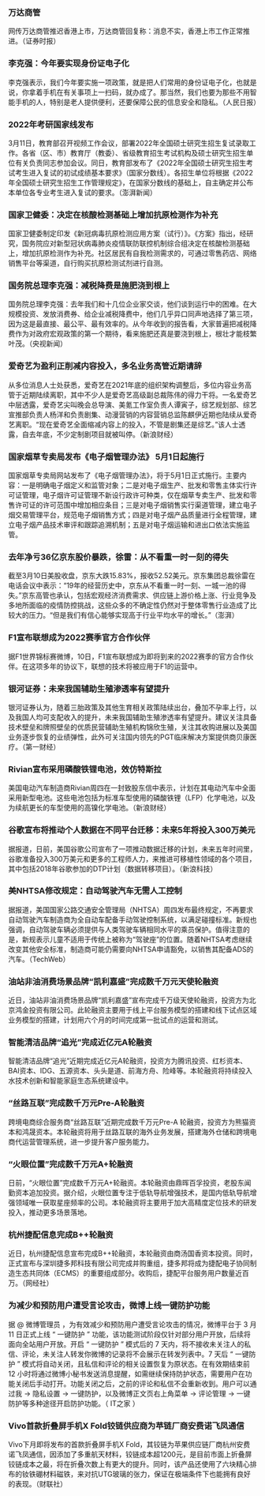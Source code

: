 ### 万达商管
网传万达商管推迟香港上市，万达商管回复称：消息不实，香港上市工作正常推进。（证券时报）
### 李克强：今年要实现身份证电子化
李克强表示，我们今年要实施一项政策，就是把人们常用的身份证电子化，也就是说，你拿着手机在有关事项上一扫码，就办成了。那当然，我们也要为那些不用智能手机的人，特别是老人提供便利，还要保障公民的信息安全和隐私。（人民日报）
### 2022年考研国家线发布
3月11日，教育部召开视频工作会议，部署2022年全国硕士研究生招生复试录取工作。各省（区、市）教育厅（教委）、省级教育招生考试机构及硕士研究生招生单位有关负责同志参加会议。同日，教育部发布了《2022年全国硕士研究生招生考试考生进入复试的初试成绩基本要求》（国家分数线）。各招生单位将根据《2022年全国硕士研究生招生工作管理规定》，在国家分数线的基础上，自主确定并公布本单位各专业考生进入复试的要求。（澎湃新闻）
### 国家卫健委：决定在核酸检测基础上增加抗原检测作为补充
国家卫健委制定印发《新冠病毒抗原检测应用方案（试行）》。《方案》指出，经研究，国务院应对新型冠状病毒肺炎疫情联防联控机制综合组决定在核酸检测基础上，增加抗原检测作为补充。社区居民有自我检测需求的，可通过零售药店、网络销售平台等渠道，自行购买抗原检测试剂进行自测。
### 国务院总理李克强：减税降费是施肥浇到根上
国务院总理李克强：去年我们和十几位企业家交谈，他们谈到运行中的困难。在大规模投资、发放消费券、给企业减税降费中，他们几乎异口同声地选择了第三项，因为这是最直接、最公平、最有效率的。从今年收到的报告看，大家普遍把减税降费作为对政府宏观政策的第一个期待，看来施肥还真是要浇到根上，根壮才能枝繁叶茂。（央视新闻）
### 爱奇艺为盈利正削减内容投入，多名业务高管近期请辞
从多位消息人士处获悉，爱奇艺在2021年底的组织架构调整后，多位内容业务高管于近期陆续离职，其中不少人是爱奇艺高级副总裁陈伟的得力干将。一名爱奇艺中层透露，爱奇艺尖叫晚会总导演、美氪工作室负责人谭寅子，综艺规划部、综艺宣推部负责人杨洋和负责剧集、动漫营销的内容营销总监陈麒伊近期也陆续从爱奇艺离职。“现在爱奇艺全面缩减内容上的投入，不管是剧集还是综艺。”该人士透露，自去年底，不少定制剧项目就被叫停。（新浪财经）
### 国家烟草专卖局发布《电子烟管理办法》 5月1日起施行
国家烟草专卖局网站发布了《电子烟管理办法》，将于5月1日正式施行。主要内容：一是明确电子烟定义和监管对象；二是对电子烟生产、批发和零售主体实行许可证管理，电子烟许可证管理不新设行政许可种类，仅在烟草专卖生产、批发和零售许可证的许可范围中增加相应条目；三是对电子烟销售实行渠道管理，建立电子烟交易管理平台，规范电子烟销售方式；四是对电子烟产品质量进行全程管理，建立电子烟产品技术审评和跟踪追溯机制；五是对电子烟运输和进出口依法实施监管。
### 去年净亏36亿京东股价暴跌，徐雷：从不看重一时一刻的得失
截至3月10日美股收盘，京东大跌15.83%，报收52.52美元。京东集团总裁徐雷在电话会议中表示：“19年的经营历史中，京东从不看重一时一刻、一城一池的得失。”京东高管也承认，包括宏观经济消费需求、供应链上游价格上涨、行业竞争及多地所面临的疫情防控挑战，这些众多的不确定性仍然对于整体零售行业造成了比较大的压力。“但是我们有信心能够实现高于行业平均水平的增长。”（澎湃）
### F1宣布联想成为2022赛季官方合作伙伴
据F1世界锦标赛微博，10日，F1宣布联想成为即将到来的2022赛季的官方合作伙伴。在这项多年的协议下，联想的技术将被应用于F1的运营中。
### 银河证券：未来我国辅助生殖渗透率有望提升
银河证券认为，随着三胎政策及其他生育相关政策陆续出台，叠加不孕率上行，以及我国人均可支配收入的提升，未来我国辅助生殖渗透率有望提升。建议关注具备技术壁垒和牌照壁垒的优质民营辅助生殖机构锦欣生殖，关注其收购进展以及美国业务逐步恢复的业绩弹性，此外可关注国内领先的PGT临床解决方案提供商贝康医疗。（第一财经）
### Rivian宣布采用磷酸铁锂电池，效仿特斯拉
美国电动汽车制造商Rivian周四在一封致股东信中表示，计划在其电动汽车中全面采用新型电池。这些电池包括为标准车型使用的磷酸铁锂（LFP）化学电池，以及为续航更长的车型使用的高镍化学电池。（新浪财经）
### 谷歌宣布将推动个人数据在不同平台迁移：未来5年将投入300万美元
据报道，日前，美国谷歌公司宣布了一项推动数据迁移的计划，未来五年时间里，谷歌准备投入300万美元和更多的工程师人力，来推进可移植性领域的各个项目，其中包括2018年谷歌参加的DTP计划（数据转移项目）。（新浪科技）
### 美NHTSA修改规定：自动驾驶汽车无需人工控制
据报道，美国国家公路交通安全管理局（NHTSA）周四发布最终规定，不再要求自动驾驶汽车制造商为全自动车配备手动驾驶控制系统，以满足碰撞标准。新规也强调，自动驾驶车辆必须提供与人类驾驶车辆相同水平的乘员保护。值得注意的是，新规表示儿童不适用于传统上被称为“驾驶座”的位置。随着NHTSA考虑继续改变其他安全标准，制造商可能仍需要向NHTSA申请豁免，以销售其配备ADS的汽车。（TechWeb）
### 油站非油消费场景品牌“凯利嘉盛”完成数千万元天使轮融资
近日，油站非油消费场景品牌“凯利嘉盛”宣布完成千万级天使轮融资，投资方为北京鸿金投资有限公司。此轮融资主要用于线上平台服务模型的搭建和线下试点区域业务模型的搭建，计划用六个月的时间完成第一批试点的运营和测试。
### 智能清洁品牌“追光”完成近亿元A轮融资
智能清洁品牌“追光”近期完成近亿元A轮融资，投资方为腾讯投资、红杉资本、BAI资本、IDG、五源资本、头头是道、前海方舟、险峰等。本轮融资将持续投入水技术创新和智能家庭生态系统建设中。
### “丝路互联”完成数千万元Pre-A轮融资
跨境电商综合服务商“丝路互联”近期完成数千万元Pre-A 轮融资，投资方为熊猫资本和鸿晟资本。本轮融资将用于丝路互联的海外业务发展，搭建海外仓储和跨境电商代运营管理系统，进一步提升客户服务能力。
### “火眼位置”完成数千万元A+轮融资
日前，“火眼位置”完成数千万元A+轮融资。本轮融资由鼎晖百孚投资，老股东闻勤资本追加投资。据介绍，火眼位置专注于低轨导航增强技术，是国内低轨导航增强领域唯一获取星座频率的公司。本轮融资将主要用于加大高精度定位技术的研发投入，推动更多场景落地。
### 杭州捷配信息完成B++轮融资
近日，杭州捷配信息宣布完成B++轮融资，本轮融资由商汤国香资本投资。同时，正式宣布与深圳捷多邦科技有限公司完成并购重组，捷多邦将成为捷配电子协同制造生态共同体（ECMS）的重要组成部分。收购后，捷配平台服务用户数量近百万。（网经社）
### 为减少和预防用户遭受言论攻击，微博上线一键防护功能
据 @ 微博管理员 ，为有效减少和预防用户遭受言论攻击的情况，微博平台于 3 月 11 日正式上线 “ 一键防护 ” 功能，该功能测试阶段仅针对部分用户开放，后续将面向全站用户开放。开启 “ 一键防护 ” 模式后的 7 天内，将不接收未关注人的私信、评论，未关注人转发你微博的记录将不会展示在转发列表中。7 天后 “ 一键防护 ” 模式将自动关闭，且私信和评论的相关设置恢复为原状态。在有效期结束前 12 小时将通过微博小秘书发送消息提醒，如需继续保持防护状态，需要用户在功能关闭后手动打开。功能关闭之后，之前的评论和私信不会重新收到。用户可以通过我 → 隐私设置 → 一键防护，以及微博正文页右上角菜单 → 评论管理 → 一键防护等多种途径开启防护功能。（ IT之家 ）
### Vivo首款折叠屏手机X Fold铰链供应商为苹链厂商安费诺飞凤通信
Vivo下月即将发布的首款折叠屏手机X Fold，其铰链为苹果供应链厂商杭州安费诺飞凤通信，因添加了多重航天材料，铰链成本超1200元，是目前市面上折叠屏铰链成本之最，将在折叠次数上有更大的提升。同时，该产品还使用了六块精心排布的钕铁硼材料磁铁，来对抗UTG玻璃的张力，保证在极端条件下也能拥有良好的表现。（财联社）
